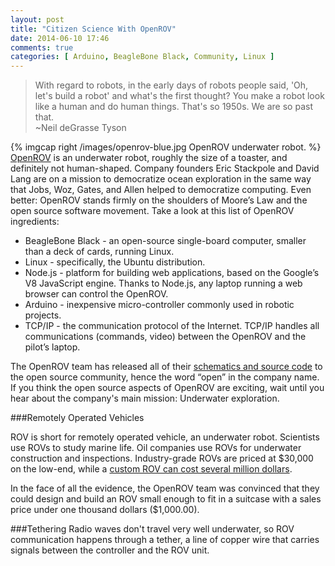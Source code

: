 ```yaml
---
layout: post
title: "Citizen Science With OpenROV"
date: 2014-06-10 17:46
comments: true
categories: [ Arduino, BeagleBone Black, Community, Linux ]
---
```

>With regard to robots, in the early days of robots people said, 'Oh, let's build a robot' and what's the first thought? You make a robot look like a human and do human things. That's so 1950s. We are so past that. 
><br/>~Neil deGrasse Tyson

{% imgcap right /images/openrov-blue.jpg OpenROV underwater robot. %}
[OpenROV](http://openrov.com) is an underwater robot, roughly the size of a toaster, and definitely not human-shaped. Company founders Eric Stackpole and David Lang are on a mission to democratize ocean exploration in the same way that Jobs, Woz, Gates, and Allen helped to democratize computing. Even better: OpenROV stands firmly on the shoulders of Moore’s Law and the open source software movement. Take a look at this list of OpenROV ingredients:

* BeagleBone Black - an open-source single-board computer, smaller than a deck of cards, running Linux.
* Linux - specifically, the Ubuntu distribution.
* Node.js - platform for building web applications, based on the Google’s V8 JavaScript engine. Thanks to Node.js, any laptop running a web browser can control the OpenROV.
* Arduino - inexpensive micro-controller commonly used in robotic projects.
* TCP/IP - the communication protocol of the Internet. TCP/IP handles all communications (commands, video) between the OpenROV and the pilot’s laptop.

The OpenROV team has released all of their [schematics and source code](https://github.com/openrov) to the open source community, hence the word “open” in the company name. If you think the open source aspects of OpenROV are exciting, wait until you hear about the company's main mission: Underwater exploration.
<!--more-->
###Remotely Operated Vehicles 

ROV is short for remotely operated vehicle, an underwater robot. Scientists use ROVs to study marine life. Oil companies use ROVs for underwater construction and inspections. Industry-grade ROVs are priced at $30,000 on the low-end, while a [custom ROV can cost several million dollars](http://www.mbari.org/twenty/Tiburon.htm). 

In the face of all the evidence, the OpenROV team was convinced that they could design and build an ROV small enough to fit in a suitcase with a sales price under one thousand dollars ($1,000.00).

###Tethering
Radio waves don't travel very well underwater, so ROV communication happens through a tether, a line of copper wire that carries signals between the controller and the ROV unit.

